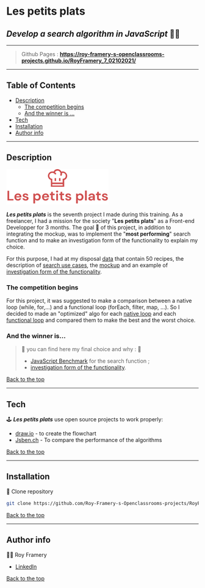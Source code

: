 # Les petits plats

## _Develop a search algorithm in JavaScript_ 👨‍🍳

---  
> Github Pages : **https://roy-framery-s-openclassrooms-projects.github.io/RoyFramery_7_02102021/**
--- 

## Table of Contents
  - [Description](#description)
    - [The competition begins](#the-competition-begins)
    - [And the winner is ...](#and-the-winner-is...)
  - [Tech](#tech)
  - [Installation](#installation)
  - [Author info](#author-info)
---

## Description
![Legend](./public/images/logo.png)

__*Les petits plats*__ is the seventh project I made during this training. As a freelancer, I had a mission for the society "**Les petits plats**" as a Front-end Developper for 3 months. The goal 🎯 of this project, in addition to integrating the mockup, was to implement the "**most performing**" search function and to make an investigation form of the functionality to explain my choice. 

For this purpose, I had at my disposal [data]() that contain 50 recipes, the description of [search use cases](), the [mockup](https://www.figma.com/file/xqeE1ZKlHUWi2Efo8r73NK/UI-Design-Les-Petits-Plats-FR) and an example of [investigation form of the functionality]().

### The competition begins
For this project, it was suggested to make a comparison between a native loop (while, for,...) and a functional loop (forEach, filter, map, ...). So I decided to made an "optimized" algo for each [native loop]() and each [functional loop]() and compared them to make the best and the worst choice.


### And the winner is...
> 🏅 you can find here my final choice and why : 🏅
> - [JavaScript Benchmark](https://jsben.ch/akyYd) for the search function ;
> - [investigation form of the functionality]().
>

[Back to the top](#fisheye)

---
## Tech

🕹️ __*Les petits plats*__ use open source projects to work properly:

- [draw.io](https://app.diagrams.net/) - to create the flowchart
- [Jsben.ch](https://jsben.ch/) - To compare the performance of the algorithms


[Back to the top](#fisheye)

---

## Installation

💽 Clone repository
```sh
git clone https://github.com/Roy-Framery-s-Openclassrooms-projects/RoyFramery_7_02102021.git
```
[Back to the top](#les-petits-plats)

---
## Author info 
🧑‍🎓 Roy Framery
- [LinkedIn](https://www.linkedin.com/in/roy-framery/)

[Back to the top](#fisheye)